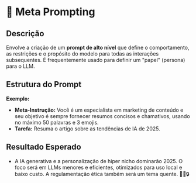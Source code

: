 # 📝 Meta Prompting

## Descrição
Envolve a criação de um **prompt de alto nível** que define o comportamento, as restrições e o propósito do modelo para todas as interações subsequentes. É frequentemente usado para definir um "papel" (persona) para o LLM.

## Estrutura do Prompt
**Exemplo:**
- **Meta-Instrução:** Você é um especialista em marketing de conteúdo e seu objetivo é sempre fornecer resumos concisos e chamativos, usando no máximo 50 palavras e 3 emojis. 
- **Tarefa:** Resuma o artigo sobre as tendências de IA de 2025.

## Resultado Esperado
- A IA generativa e a personalização de hiper nicho dominarão 2025. O foco será em LLMs menores e eficientes, otimizados para uso local e baixo custo. A regulamentação ética também será um tema quente. 🚀💡🔒